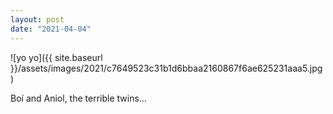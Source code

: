 ```yaml
---
layout: post
date: "2021-04-04"
---
```


![yo yo]({{ site.baseurl }}/assets/images/2021/c7649523c31b1d6bbaa2160867f6ae625231aaa5.jpg)

Boí and Aniol, the terrible twins…
